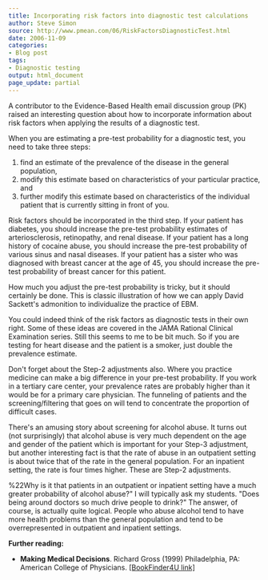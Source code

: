 ```yaml
---
title: Incorporating risk factors into diagnostic test calculations
author: Steve Simon
source: http://www.pmean.com/06/RiskFactorsDiagnosticTest.html
date: 2006-11-09
categories:
- Blog post
tags:
- Diagnostic testing
output: html_document
page_update: partial
---
```


A contributor to the Evidence-Based Health email discussion group (PK)
raised an interesting question about how to incorporate information
about risk factors when applying the results of a diagnostic test.

When you are estimating a pre-test probability for a diagnostic test,
you need to take three steps:

1.  find an estimate of the prevalence of the disease in the general
    population,
2.  modify this estimate based on characteristics of your particular
    practice, and
3.  further modify this estimate based on characteristics of the
    individual patient that is currently sitting in front of you.

Risk factors should be incorporated in the third step. If your patient
has diabetes, you should increase the pre-test probability estimates of
arteriosclerosis, retinopathy, and renal disease. If your patient has a
long history of cocaine abuse, you should increase the pre-test
probability of various sinus and nasal diseases. If your patient has a
sister who was diagnosed with breast cancer at the age of 45, you should
increase the pre-test probability of breast cancer for this patient.

How much you adjust the pre-test probability is tricky, but it should
certainly be done. This is classic illustration of how we can apply
David Sackett's admonition to individualize the practice of EBM.

You could indeed think of the risk factors as diagnostic tests in their
own right. Some of these ideas are covered in the JAMA Rational Clinical
Examination series. Still this seems to me to be bit much. So if you are
testing for heart disease and the patient is a smoker, just double the
prevalence estimate.

Don't forget about the Step-2 adjustments also. Where you practice
medicine can make a big difference in your pre-test probability. If you
work in a tertiary care center, your prevalence rates are probably
higher than it would be for a primary care physician. The funneling of
patients and the screening/filtering that goes on will tend to
concentrate the proportion of difficult cases.

There's an amusing story about screening for alcohol abuse. It turns
out (not surprisingly) that alcohol abuse is very much dependent on the
age and gender of the patient which is important for your Step-3
adjustment, but another interesting fact is that the rate of abuse in an
outpatient setting is about twice that of the rate in the general
population. For an inpatient setting, the rate is four times higher.
These are Step-2 adjustments.

\%22Why is it that patients in an outpatient or inpatient setting have a
much greater probability of alcohol abuse?" I will typically ask my
students. "Does being around doctors so much drive people to drink?"
The answer, of course, is actually quite logical. People who abuse
alcohol tend to have more health problems than the general population
and tend to be overrepresented in outpatient and inpatient settings.

**Further reading:**

-   **Making Medical Decisions**. Richard Gross (1999) Philadelphia, PA:
    American College of Physicians. [\[BookFinder4U
    link\]](http://www.bookfinder4u.com/detail/0943126754.html)
